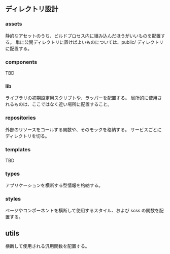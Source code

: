 ## ディレクトリ設計

### assets

静的なアセットのうち、ビルドプロセス内に組み込んだほうがいいものを配置する。
単に公開ディレクトリに置けばよいものについては、public/ ディレクトリに配置する。

### components

TBD

### lib

ライブラリの初期設定用スクリプトや、ラッパーを配置する。
局所的に使用されるものは、ここではなく近い場所に配置すること。

### repositories

外部のリソースをコールする関数や、そのモックを格納する。
サービスごとにディレクトリを切る。

### templates

TBD

### types

アプリケーションを横断する型情報を格納する。

### styles

ページやコンポーネントを横断して使用するスタイル、および scss の関数を配置する。

## utils

横断して使用される汎用関数を配置する。
